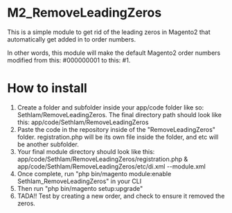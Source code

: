 # M2_RemoveLeadingZeros

This is a simple module to get rid of the leading zeros in Magento2 that automatically get added in to order numbers.

In other words, this module will make the default Magento2 order numbers modified from this: #000000001 to this: #1.

# How to install
  1. Create a folder and subfolder inside your app/code folder like so: SethIam/RemoveLeadingZeros. The final directory path should look like this: app/code/SethIam/RemoveLeadingZeros
  2. Paste the code in the repository inside of the "RemoveLeadingZeros" folder. registration.php will be its own file inside the folder, and etc will be another subfolder.
  3. Your final module directory should look like this: app/code/SethIam/RemoveLeadingZeros/registration.php & app/code/SethIam/RemoveLeadingZeros/etc/di.xml --module.xml
  4. Once complete, run "php bin/magento module:enable SethIam_RemoveLeadingZeros" in your CLI
  5. Then run "php bin/magento setup:upgrade"
  6. TADA!! Test by creating a new order, and check to ensure it removed the zeros.
